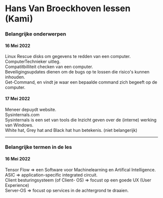 # Hans Van Broeckhoven lessen (Kami)
### Belangrijke onderwerpen
#### 16 Mei 2022
Linux Rescue disks om gegevens te redden van een computer.  
ComputerTechnieker uitleg.  
Compatitbilliteit checken van een computer.  
Beveiligingsupdates dienen om de bugs op te lossen die risico's kunnen inhouden.  
Get-Command, en vindt je waar een bepaalde command zich begeeft op de computer.  
  
#### 17 Mei 2022
Meneer depuydt website.  
Sysinternals.com  
Sysinternals is een set van tools die Inzicht geven over de (interne) werking van Windows.  
White hat, Grey hat and Black hat hun betekenis. (niet belangerijk)  

___
### Belangrijke termen in de les
#### 16 Mei 2022
Tensor Flow => een Software voor Machinelearning en Artifical Intelligence.  
ASIC => application-specific integrated circuit.  
Client besturingsysteem (of Client- OS) => focust op een goede UX (User Experience)  
Server-OS => focust op services in de achtergrond te draaien.  
